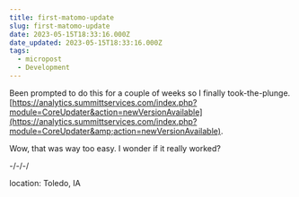 ```yaml
---
title: first-matomo-update
slug: first-matomo-update
date: 2023-05-15T18:33:16.000Z
date_updated: 2023-05-15T18:33:16.000Z
tags: 
  - micropost
  - Development
---
```


Been prompted to do this for a couple of weeks so I finally took-the-plunge.  [https://analytics.summittservices.com/index.php?module=CoreUpdater&action=newVersionAvailable](https://analytics.summittservices.com/index.php?module=CoreUpdater&amp;action=newVersionAvailable).

Wow, that was way too easy.  I wonder if it really worked?

-/-/-/

location: Toledo, IA
